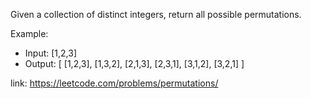 Given a collection of distinct integers, return all possible permutations.

Example:

- Input: [1,2,3]
- Output:
[
  [1,2,3],
  [1,3,2],
  [2,1,3],
  [2,3,1],
  [3,1,2],
  [3,2,1]
]


link: https://leetcode.com/problems/permutations/

